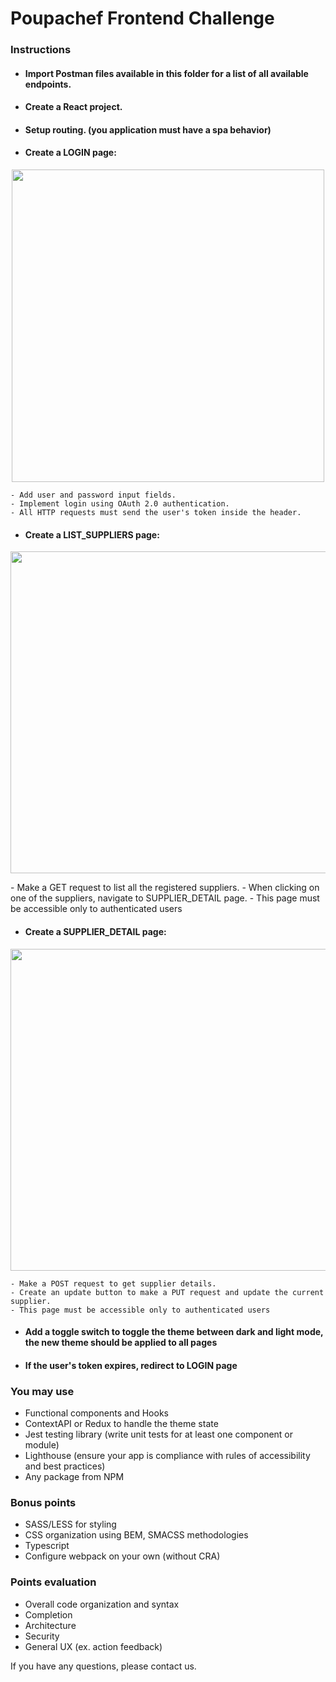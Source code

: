 # Poupachef Frontend Challenge

### Instructions
- #### Import Postman files available in this folder for a list of all available endpoints.
- #### Create a React project.
- #### Setup routing. (you application must have a spa behavior)
- #### Create a LOGIN page:
<p align="center"><img src="https://user-images.githubusercontent.com/22858307/107527240-685b9c00-6b97-11eb-80c4-f26a21b234a3.png" data-canonical-src="https://user-images.githubusercontent.com/22858307/107527240-685b9c00-6b97-11eb-80c4-f26a21b234a3.png" width="500" /></p>

    - Add user and password input fields.
    - Implement login using OAuth 2.0 authentication.
    - All HTTP requests must send the user's token inside the header.

- #### Create a LIST_SUPPLIERS page:
<p align="center"><img src="https://user-images.githubusercontent.com/22858307/107527245-698cc900-6b97-11eb-93e1-5fd011e7bf64.png" data-canonical-src="https://user-images.githubusercontent.com/22858307/107527245-698cc900-6b97-11eb-93e1-5fd011e7bf64.png" width="515" /></p>
    - Make a GET request to list all the registered suppliers.
    - When clicking on one of the suppliers, navigate to SUPPLIER_DETAIL page.
    - This page must be accessible only to authenticated users

- #### Create a SUPPLIER_DETAIL page:
<p align="center"><img src="https://user-images.githubusercontent.com/22858307/107527252-6a255f80-6b97-11eb-9dfe-a0ba2f65aa62.png" data-canonical-src="https://user-images.githubusercontent.com/22858307/107527252-6a255f80-6b97-11eb-9dfe-a0ba2f65aa62.png" width="515" /></p>

    - Make a POST request to get supplier details.
    - Create an update button to make a PUT request and update the current supplier.
    - This page must be accessible only to authenticated users

- #### Add a toggle switch to toggle the theme between dark and light mode, the new theme should be applied to all pages
- #### If the user's token expires, redirect to LOGIN page

### You may use
- Functional components and Hooks
- ContextAPI or Redux to handle the theme state
- Jest testing library (write unit tests for at least one component or module) 
- Lighthouse (ensure your app is compliance with rules of accessibility and best practices)
- Any package from NPM

### Bonus points
- SASS/LESS for styling
- CSS organization using BEM, SMACSS methodologies
- Typescript
- Configure webpack on your own (without CRA)

### Points evaluation
- Overall code organization and syntax
- Completion
- Architecture
- Security
- General UX (ex. action feedback)

If you have any questions, please contact us.